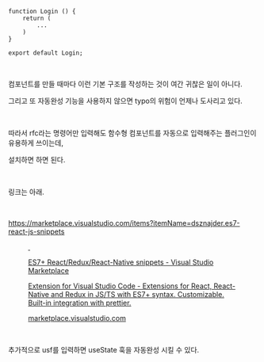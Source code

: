 <pre id="code_1722083707280" class="typescript" data-ke-language="typescript" data-ke-type="codeblock"><code>function Login () {
	return (
    	...
    )
}

export default Login;</code></pre>
<p data-ke-size="size16">&nbsp;</p>
<p data-ke-size="size16">컴포넌트를 만들 때마다 이런 기본 구조를 작성하는 것이 여간 귀찮은 일이 아니다.</p>
<p data-ke-size="size16">그리고 또 자동완성 기능을 사용하지 않으면 typo의 위험이 언제나 도사리고 있다.</p>
<p data-ke-size="size16">&nbsp;</p>
<p data-ke-size="size16">따라서 rfc라는 명령어만 입력해도 함수형 컴포넌트를 자동으로 입력해주는 플러그인이 유용하게 쓰이는데,</p>
<p data-ke-size="size16">설치하면 하면 된다.</p>
<p data-ke-size="size16">&nbsp;</p>
<p data-ke-size="size16">링크는 아래.</p>
<p data-ke-size="size16">&nbsp;</p>
<p data-ke-size="size16"><a href="https://marketplace.visualstudio.com/items?itemName=dsznajder.es7-react-js-snippets" target="_blank" rel="noopener&nbsp;noreferrer">https://marketplace.visualstudio.com/items?itemName=dsznajder.es7-react-js-snippets</a></p>
<figure id="og_1722089747057" contenteditable="false" data-ke-type="opengraph" data-ke-align="alignCenter" data-og-type="website" data-og-title="ES7+ React/Redux/React-Native snippets - Visual Studio Marketplace" data-og-description="Extension for Visual Studio Code - Extensions for React, React-Native and Redux in JS/TS with ES7+ syntax. Customizable. Built-in integration with prettier." data-og-host="marketplace.visualstudio.com" data-og-source-url="https://marketplace.visualstudio.com/items?itemName=dsznajder.es7-react-js-snippets" data-og-url="https://marketplace.visualstudio.com/items?itemName=dsznajder.es7-react-js-snippets" data-og-image="https://scrap.kakaocdn.net/dn/b4onqi/hyWCGLruJU/g3x5auTtB67bjNGIrikwz0/img.png?width=1280&amp;height=905&amp;face=0_0_1280_905,https://scrap.kakaocdn.net/dn/VZnTP/hyWG3yaUud/9sH0j6ZUXb2QKEvyKgwYwk/img.png?width=1280&amp;height=905&amp;face=0_0_1280_905"><a href="https://marketplace.visualstudio.com/items?itemName=dsznajder.es7-react-js-snippets" target="_blank" rel="noopener" data-source-url="https://marketplace.visualstudio.com/items?itemName=dsznajder.es7-react-js-snippets">
<div class="og-image" style="background-image: url('https://scrap.kakaocdn.net/dn/b4onqi/hyWCGLruJU/g3x5auTtB67bjNGIrikwz0/img.png?width=1280&amp;height=905&amp;face=0_0_1280_905,https://scrap.kakaocdn.net/dn/VZnTP/hyWG3yaUud/9sH0j6ZUXb2QKEvyKgwYwk/img.png?width=1280&amp;height=905&amp;face=0_0_1280_905');">&nbsp;</div>
<div class="og-text">
<p class="og-title" data-ke-size="size16">ES7+ React/Redux/React-Native snippets - Visual Studio Marketplace</p>
<p class="og-desc" data-ke-size="size16">Extension for Visual Studio Code - Extensions for React, React-Native and Redux in JS/TS with ES7+ syntax. Customizable. Built-in integration with prettier.</p>
<p class="og-host" data-ke-size="size16">marketplace.visualstudio.com</p>
</div>
</a></figure>
<p data-ke-size="size16">&nbsp;</p>
<p data-ke-size="size16">추가적으로 usf를 입력하면 useState 훅을 자동완성 시킬 수 있다.</p>